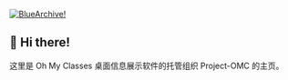 [![BlueArchive!](https://github.com/ShirokoBOT/ShirokoBOT/assets/130768162/de879791-4be1-4eee-8fc9-dc40968f2aa9)](https://bluearchive.nexon.com/)  

## 👋 Hi there!

这里是 Oh My Classes 桌面信息展示软件的托管组织 Project-OMC 的主页。
